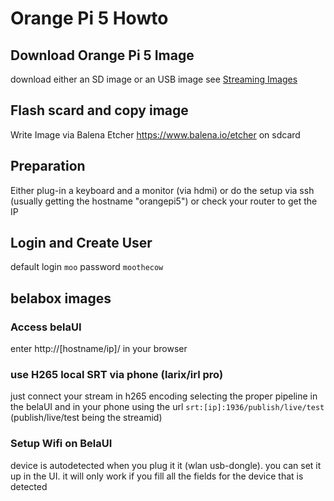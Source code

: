 # Orange Pi 5 Howto
## Download Orange Pi 5 Image
download either an SD image or an USB image see [Streaming Images](https://github.com/moo-the-cow/Streaming-Images)
## Flash scard and copy image
Write Image via Balena Etcher https://www.balena.io/etcher on sdcard 
## Preparation
Either plug-in a keyboard and a monitor (via hdmi) or do the setup via ssh (usually getting the hostname "orangepi5") or check your router to get the IP
## Login and Create User
default login `moo` password `moothecow`

## belabox images
### Access belaUI
enter http://[hostname/ip]/ in your browser
### use H265 local SRT via phone (larix/irl pro)
just connect your stream in h265 encoding selecting the proper pipeline in the belaUI
and in your phone using the url `srt:[ip]:1936/publish/live/test` (publish/live/test being the streamid)
### Setup Wifi on BelaUI
device is autodetected when you plug it it (wlan usb-dongle). you can set it up in the UI. it will only work if you fill all the fields for the device that is detected